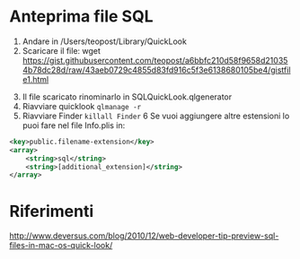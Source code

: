 # Anteprima file SQL

1. Andare in /Users/teopost/Library/QuickLook
2. Scaricare il file: 
wget https://gist.githubusercontent.com/teopost/a6bbfc210d58f9658d210354b78dc28d/raw/43aeb0729c4855d83fd916c5f3e6138680105be4/gistfile1.html
<script src="https://gist.github.com/teopost/a6bbfc210d58f9658d210354b78dc28d.js"></script>

3. Il file scaricato rinominarlo in SQLQuickLook.qlgenerator
4. Riavviare quicklook ```qlmanage -r```
5. Riavviare Finder ```killall Finder```
6 Se vuoi aggiungere altre estensioni lo puoi fare nel file Info.plis in:

 ```xml
 <key>public.filename-extension</key>
 <array>
     <string>sql</string>
     <string>[additional_extension]</string>
 </array>
 ```


# Riferimenti

http://www.deversus.com/blog/2010/12/web-developer-tip-preview-sql-files-in-mac-os-quick-look/
